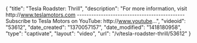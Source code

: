 {
    "title": "Tesla Roadster: Thrill",
    "description": "For more information, visit http:\/\/www.teslamotors.com --------------------------------------------- Subscribe to Tesla Motors on YouTube: http:\/\/www.youtube...",
    "videoid": "53612",
    "date_created": "1370057157",
    "date_modified": "1418180958",
    "type": "captivate",
    "layout": "video",
    "url": "\/v\/tesla-roadster-thrill\/53612"
}